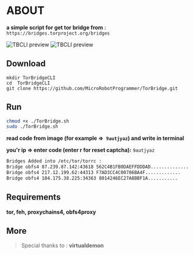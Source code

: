 # ABOUT

**a simple script for get tor bridge from** :` https://bridges.torproject.org/bridges`

![TBCLI preview](https://raw.githubusercontent.com/MicroRobotProgrammer/TorBridge/master/screenshot/captcha.jpg)
![TBCLI preview](https://raw.githubusercontent.com/MicroRobotProgrammer/TorBridge/master/screenshot/Bridges.jpg)


## Download
	mkdir TorBridgeCLI
	cd  TorBridgeCLI
	git clone https://github.com/MicroRobotProgrammer/TorBridge.git

## Run
```bash
chmod +x ./TorBridge.sh
sudo ./TorBridge.sh
```

**read code from image (**for example =>` 9autjyaz`**) and write in terminal**

**you'r ip => enter code (enter r for reset captcha):** `9autjyaz`

```bash
Bridges Added into /etc/tor/torrc :
Bridge obfs4 87.239.87.142:43618 562C4B1FB0DAEFFDDDAD..............
Bridge obfs4 217.12.199.62:44313 F7AD3CC4C00786BA4F.............
Bridge obfs4 104.175.38.225:34363 8014246EC27A8BBF1A...........
```


## Requirements

**tor, feh, proxychains4, obfs4proxy**

## More
>  Special thanks to : **virtualdemon**

